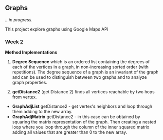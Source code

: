 ## Graphs

_...in progress._

This project explore graphs using Google Maps API

### Week 2

**Method Implementations**

1. **Degree Sequence** which is an ordered list containing the degrees of each of the vertices in a graph, in non-increasing sorted order (with repetitions). The degree sequence of a graph is an invariant of the graph and can be used to distinguish between two graphs and to analyze graph properties.

2. **getDistance2** (get Distance 2) finds all vertices reachable by two hops from vertex.
  - **GraphAdjList** getDistance2 - get vertex's neighbors and loop through them adding to the new array.
  - **GraphAdjMatrix** getDistance2 - in this case can be obtained by squaring the matrix representation of the graph. Then creating a nested loop where you loop through the column of the inner squared matrix adding all values that are greater than 0 to the new array. 

